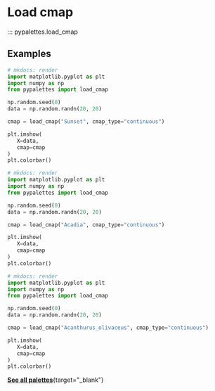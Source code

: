 # Load cmap

::: pypalettes.load_cmap

## Examples

```py
# mkdocs: render
import matplotlib.pyplot as plt
import numpy as np
from pypalettes import load_cmap

np.random.seed(0)
data = np.random.randn(20, 20)

cmap = load_cmap("Sunset", cmap_type="continuous")

plt.imshow(
   X=data,
   cmap=cmap
)
plt.colorbar()
```

```py
# mkdocs: render
import matplotlib.pyplot as plt
import numpy as np
from pypalettes import load_cmap

np.random.seed(0)
data = np.random.randn(20, 20)

cmap = load_cmap("Acadia", cmap_type="continuous")

plt.imshow(
   X=data,
   cmap=cmap
)
plt.colorbar()
```

```py
# mkdocs: render
import matplotlib.pyplot as plt
import numpy as np
from pypalettes import load_cmap

np.random.seed(0)
data = np.random.randn(20, 20)

cmap = load_cmap("Acanthurus_olivaceus", cmap_type="continuous")

plt.imshow(
   X=data,
   cmap=cmap
)
plt.colorbar()
```

[**See all palettes**](https://python-graph-gallery.com/color-palette-finder/){target="\_blank"}
